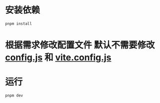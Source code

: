 # 安装依赖
```bash
pnpm install
```

# 根据需求修改配置文件 默认不需要修改 [config.js](src/config.js) 和 [vite.config.js](vite.config.js)

# 运行
```bash
pnpm dev
```
